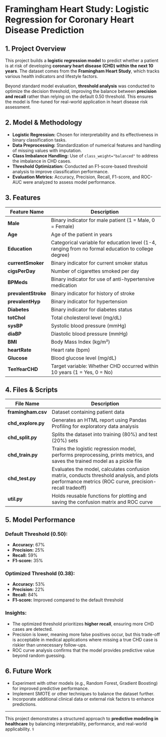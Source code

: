 # Framingham Heart Study: Logistic Regression for Coronary Heart Disease Prediction

## 1. Project Overview
This project builds a **logistic regression model** to predict whether a patient is at risk of developing **coronary heart disease (CHD) within the next 10 years**. The dataset comes from the **Framingham Heart Study**, which tracks various health indicators and lifestyle factors.

Beyond standard model evaluation, **threshold analysis** was conducted to optimize the decision threshold, improving the balance between **precision and recall** rather than relying on the default 0.50 threshold. This ensures the model is fine-tuned for real-world application in heart disease risk assessment.

## 2. Model & Methodology
- **Logistic Regression:** Chosen for interpretability and its effectiveness in binary classification tasks.
- **Data Preprocessing:** Standardization of numerical features and handling of missing values with imputation.
- **Class Imbalance Handling:** Use of `class_weight="balanced"` to address the imbalance in CHD cases.
- **Threshold Optimization:** Conducted an F1-score-based threshold analysis to improve classification performance.
- **Evaluation Metrics:** Accuracy, Precision, Recall, F1-score, and ROC-AUC were analyzed to assess model performance.

## 3. Features
| Feature Name     | Description |
|-----------------|-------------|
| **Male**        | Binary indicator for male patient (1 = Male, 0 = Female) |
| **Age**         | Age of the patient in years |
| **Education**   | Categorical variable for education level (1-4, ranging from no formal education to college degree) |
| **currentSmoker** | Binary indicator for current smoker status |
| **cigsPerDay**  | Number of cigarettes smoked per day |
| **BPMeds**      | Binary indicator for use of anti-hypertensive medication |
| **prevalentStroke** | Binary indicator for history of stroke |
| **prevalentHyp** | Binary indicator for hypertension |
| **Diabetes**    | Binary indicator for diabetes status |
| **totChol**     | Total cholesterol level (mg/dL) |
| **sysBP**       | Systolic blood pressure (mmHg) |
| **diaBP**       | Diastolic blood pressure (mmHg) |
| **BMI**         | Body Mass Index (kg/m²) |
| **heartRate**   | Heart rate (bpm) |
| **Glucose**     | Blood glucose level (mg/dL) |
| **TenYearCHD**  | Target variable: Whether CHD occurred within 10 years (1 = Yes, 0 = No) |

## 4. Files & Scripts
| File Name       | Description |
|----------------|-------------|
| **framingham.csv** | Dataset containing patient data |
| **chd_explore.py** | Generates an HTML report using Pandas Profiling for exploratory data analysis |
| **chd_split.py** | Splits the dataset into training (80%) and test (20%) sets |
| **chd_train.py** | Trains the logistic regression model, performs preprocessing, prints metrics, and saves the trained model as a pickle file |
| **chd_test.py** | Evaluates the model, calculates confusion matrix, conducts threshold analysis, and plots performance metrics (ROC curve, precision-recall tradeoff) |
| **util.py** | Holds reusable functions for plotting and saving the confusion matrix and ROC curve |

## 5. Model Performance
### **Default Threshold (0.50):**
- **Accuracy:** 67%
- **Precision:** 25%
- **Recall:** 59%
- **F1-score:** 35%

### **Optimized Threshold (0.38):**
- **Accuracy:** 53%
- **Precision:** 22%
- **Recall:** 84%
- **F1-score:** Improved compared to the default threshold

### **Insights:**
- The optimized threshold prioritizes **higher recall**, ensuring more CHD cases are detected.
- Precision is lower, meaning more false positives occur, but this trade-off is acceptable in medical applications where missing a true CHD case is riskier than unnecessary follow-ups.
- ROC curve analysis confirms that the model provides predictive value beyond random guessing.

## 6. Future Work
- Experiment with other models (e.g., Random Forest, Gradient Boosting) for improved predictive performance.
- Implement SMOTE or other techniques to balance the dataset further.
- Incorporate additional clinical data or external risk factors to enhance predictions.

---
This project demonstrates a structured approach to **predictive modeling in healthcare** by balancing interpretability, performance, and real-world applicability. ⚕️
